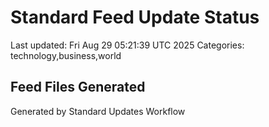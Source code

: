 # Standard Feed Update Status
Last updated: Fri Aug 29 05:21:39 UTC 2025
Categories: technology,business,world

## Feed Files Generated

Generated by Standard Updates Workflow
